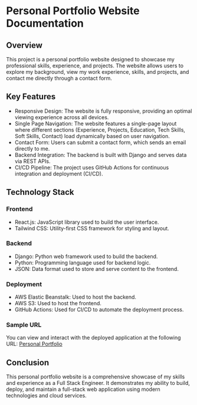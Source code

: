 # Personal Portfolio Website Documentation

## Overview

This project is a personal portfolio website designed to showcase my professional skills, experience, and projects. The website allows users to explore my background, view my work experience, skills, and projects, and contact me directly through a contact form.

## Key Features

-   Responsive Design: The website is fully responsive, providing an optimal viewing experience across all devices.
-   Single Page Navigation: The website features a single-page layout where different sections (Experience, Projects, Education, Tech Skills, Soft Skills, Contact) load dynamically based on user navigation.
-   Contact Form: Users can submit a contact form, which sends an email directly to me.
-   Backend Integration: The backend is built with Django and serves data via REST APIs.
-   CI/CD Pipeline: The project uses GitHub Actions for continuous integration and deployment (CI/CD).

## Technology Stack

### Frontend

-   React.js: JavaScript library used to build the user interface.
-   Tailwind CSS: Utility-first CSS framework for styling and layout.

### Backend

-   Django: Python web framework used to build the backend.
-   Python: Programming language used for backend logic.
-   JSON: Data format used to store and serve content to the frontend.

### Deployment

-   AWS Elastic Beanstalk: Used to host the backend.
-   AWS S3: Used to host the frontend.
-   GitHub Actions: Used for CI/CD to automate the deployment process.

### Sample URL

You can view and interact with the deployed application at the following URL:
[Personal Portfolio](http://ridmi-personal-portfolio.s3-website-eu-west-1.amazonaws.com/)

## Conclusion

This personal portfolio website is a comprehensive showcase of my skills and experience as a Full Stack Engineer. It demonstrates my ability to build, deploy, and maintain a full-stack web application using modern technologies and cloud services.
